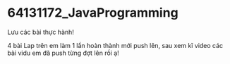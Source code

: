 # 64131172_JavaProgramming
Lưu các bài thực hành!

4 bài Lap trên em làm 1 lần hoàn thành mới push lên, sau xem kĩ video các bài vidu em đã push từng đợt lên rồi ạ!
